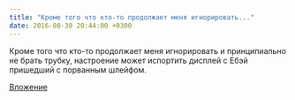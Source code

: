 ```yaml
---
title: "Кроме того что кто-то продолжает меня игнорировать..."
date: 2016-08-30 20:44:00 +0300
---
```


Кроме того что кто-то продолжает меня игнорировать и принципиально не брать трубку, настроение может испортить дисплей с Ебэй пришедший с порванным шлейфом.

[Вложение](/assets/vk_photos/1/v6vYNtAA5Og.jpg)
